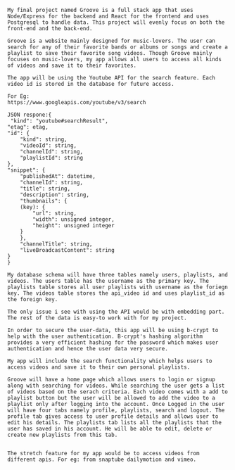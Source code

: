 
    
    My final project named Groove is a full stack app that uses Node/Express for the backend and React for the frontend and uses Postgresql to handle data. This project will evenly focus on both the front-end and the back-end. 
     
    Groove is a website mainly designed for music-lovers. The user can search for any of their favorite bands or albums or songs and create a playlist to save their favorite song videos. Though Groove mainly focuses on music-lovers, my app allows all users to access all kinds of videos and save it to their favorites. 

    The app will be using the Youtube API for the search feature. Each video id is stored in the database for future access. 
   
    For Eg:
    https://www.googleapis.com/youtube/v3/search

    JSON respone:{
     "kind": "youtube#searchResult",
    "etag": etag,
    "id": {
        "kind": string,
        "videoId": string,
        "channelId": string,
        "playlistId": string
    },
    "snippet": {
        "publishedAt": datetime,
        "channelId": string,
        "title": string,
        "description": string,
        "thumbnails": {
        (key): {
            "url": string,
            "width": unsigned integer,
            "height": unsigned integer
        }
        },
        "channelTitle": string,
        "liveBroadcastContent": string
    }
    }

    My database schema will have three tables namely users, playlists, and  videos. The users table has the username as the primary key. The playlists table stores all user playlists with username as the foriegn key. The videos table stores the api_video id and uses playlist_id as the foreign key. 

    The only issue i see with using the API would be with embedding part. The rest of the data is easy-to work with for my project.

    In order to secure the user-data, this app will be using b-crypt to help with the user authentication. B-crypt's hashing algorithm provides a very efficient hashing for the password which makes user authentication and hence the user data very secure.

    My app will include the search functionality which helps users to access videos and save it to their own personal playlists.

    Groove will have a home page which allows users to login or signup along with searching for videos. While searching the user gets a list of videos based on the serach criteria. Each video comes with a add to playlist button but the user will be allowed to add the video to a playlist only after logging into the account. Once Logged in the user will have four tabs namely profile, playlists, search and logout. The profile tab gives access to user profile details and allows user to edit his details. The playlists tab lists all the playlists that the user has saved in his account. He will be able to edit, delete or create new playlists from this tab.


    The stretch feature for my app would be to access videos from different apis. For eg: from snaptube dailymotion and vimeo. 